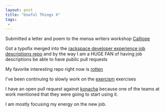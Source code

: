```yaml
---
layout: post
title: "Useful Things X"
tags:
 -
---
```


Submitted a letter and poem to the mensa writers workshop [Calliope](http://www.calliopeontheweb.org/)

Got a typofix merged into the [rackspace developer experience job descriptions repo](https://github.com/jnoller/rackspace_devex_jobs/pull/2) and by the way I am a HUGE FAN of having job descriptions be able to have public pull requests

My favorite interesting repo right now is [rotten](https://github.com/rntz/rotten)

I've been continuing to slowly work on the [exercism](http://exercism.io/) exercises

I have an open pull request against [konacha](https://github.com/jfirebaugh/konacha/pull/200) because one of the teams at work mentioned that they were going to start using it.

I am mostly focusing my energy on the new job.

